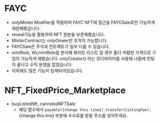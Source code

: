 # FAYC

- onlyMinter Modifier를 적용하여 FAYC NFT에 접근을 FAYCSale로만 가능하게 제한해봤습니다.
- reveal기능을 활용하여 NFT 원본을 보존해봤습니다.
- MinterContract는 onlyOnwer만 조작이 가능합니다.
- FAYCSale은 주석과 컨트랙트가 일부 다를 수 있습니다.
- mintRole, WLmintRole을 분리해 화이트 리스트 일 경우 좀더 저렴한 가격으로 구입이 가능하게 해봤습니다. onlyCreator() 라는 모디파이어를 사용해 나중에 민팅이 끝나고 수익 분쟁을 없앴습니다.
- 이외에도 많은 기능이 탑재되어있습니다.


# NFT_FixedPrice_Marketplace

- buyListedNft, canceledNFTSale
    - 해당 함수에서 `payable({change this line}).transfer(listingFee);` {change this line} 부분에 수수료를 받을 주소를 넣어주세요.